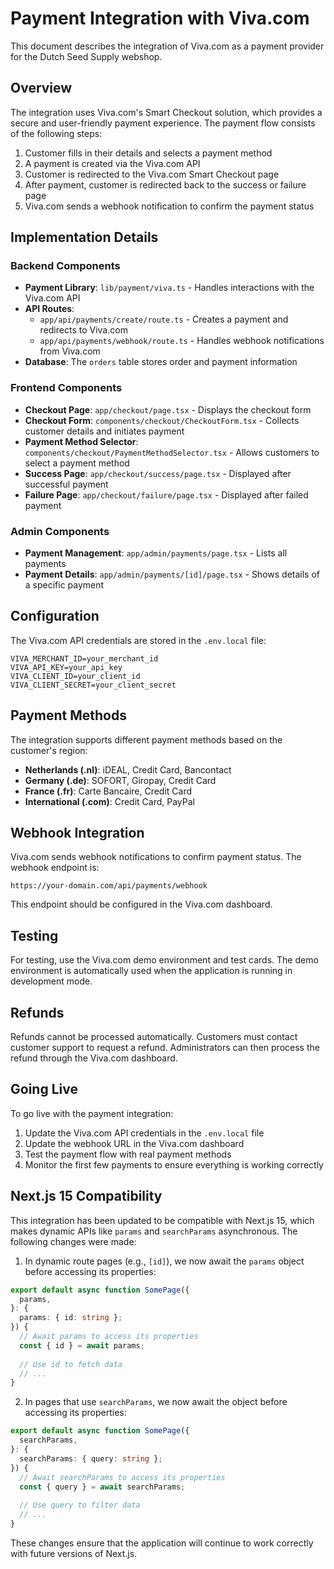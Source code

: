 # Payment Integration with Viva.com

This document describes the integration of Viva.com as a payment provider for the Dutch Seed Supply webshop.

## Overview

The integration uses Viva.com's Smart Checkout solution, which provides a secure and user-friendly payment experience. The payment flow consists of the following steps:

1. Customer fills in their details and selects a payment method
2. A payment is created via the Viva.com API
3. Customer is redirected to the Viva.com Smart Checkout page
4. After payment, customer is redirected back to the success or failure page
5. Viva.com sends a webhook notification to confirm the payment status

## Implementation Details

### Backend Components

- **Payment Library**: `lib/payment/viva.ts` - Handles interactions with the Viva.com API
- **API Routes**:
  - `app/api/payments/create/route.ts` - Creates a payment and redirects to Viva.com
  - `app/api/payments/webhook/route.ts` - Handles webhook notifications from Viva.com
- **Database**: The `orders` table stores order and payment information

### Frontend Components

- **Checkout Page**: `app/checkout/page.tsx` - Displays the checkout form
- **Checkout Form**: `components/checkout/CheckoutForm.tsx` - Collects customer details and initiates payment
- **Payment Method Selector**: `components/checkout/PaymentMethodSelector.tsx` - Allows customers to select a payment method
- **Success Page**: `app/checkout/success/page.tsx` - Displayed after successful payment
- **Failure Page**: `app/checkout/failure/page.tsx` - Displayed after failed payment

### Admin Components

- **Payment Management**: `app/admin/payments/page.tsx` - Lists all payments
- **Payment Details**: `app/admin/payments/[id]/page.tsx` - Shows details of a specific payment

## Configuration

The Viva.com API credentials are stored in the `.env.local` file:

```
VIVA_MERCHANT_ID=your_merchant_id
VIVA_API_KEY=your_api_key
VIVA_CLIENT_ID=your_client_id
VIVA_CLIENT_SECRET=your_client_secret
```

## Payment Methods

The integration supports different payment methods based on the customer's region:

- **Netherlands (.nl)**: iDEAL, Credit Card, Bancontact
- **Germany (.de)**: SOFORT, Giropay, Credit Card
- **France (.fr)**: Carte Bancaire, Credit Card
- **International (.com)**: Credit Card, PayPal

## Webhook Integration

Viva.com sends webhook notifications to confirm payment status. The webhook endpoint is:

```
https://your-domain.com/api/payments/webhook
```

This endpoint should be configured in the Viva.com dashboard.

## Testing

For testing, use the Viva.com demo environment and test cards. The demo environment is automatically used when the application is running in development mode.

## Refunds

Refunds cannot be processed automatically. Customers must contact customer support to request a refund. Administrators can then process the refund through the Viva.com dashboard.

## Going Live

To go live with the payment integration:

1. Update the Viva.com API credentials in the `.env.local` file
2. Update the webhook URL in the Viva.com dashboard
3. Test the payment flow with real payment methods
4. Monitor the first few payments to ensure everything is working correctly

## Next.js 15 Compatibility

This integration has been updated to be compatible with Next.js 15, which makes dynamic APIs like `params` and `searchParams` asynchronous. The following changes were made:

1. In dynamic route pages (e.g., `[id]`), we now await the `params` object before accessing its properties:

```typescript
export default async function SomePage({
  params,
}: {
  params: { id: string };
}) {
  // Await params to access its properties
  const { id } = await params;
  
  // Use id to fetch data
  // ...
}
```

2. In pages that use `searchParams`, we now await the object before accessing its properties:

```typescript
export default async function SomePage({
  searchParams,
}: {
  searchParams: { query: string };
}) {
  // Await searchParams to access its properties
  const { query } = await searchParams;
  
  // Use query to filter data
  // ...
}
```

These changes ensure that the application will continue to work correctly with future versions of Next.js.
